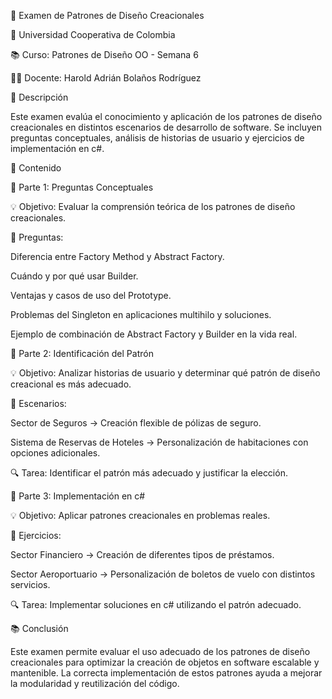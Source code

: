 
📘 Examen de Patrones de Diseño Creacionales

🏫 Universidad Cooperativa de Colombia

📚 Curso: Patrones de Diseño OO - Semana 6

👨‍🏫 Docente: Harold Adrián Bolaños Rodríguez

📌 Descripción

Este examen evalúa el conocimiento y aplicación de los patrones de diseño creacionales en distintos escenarios de desarrollo de software. Se incluyen preguntas conceptuales, análisis de historias de usuario y ejercicios de implementación en c#.

📖 Contenido

🔹 Parte 1: Preguntas Conceptuales

💡 Objetivo: Evaluar la comprensión teórica de los patrones de diseño creacionales.

📌 Preguntas:

Diferencia entre Factory Method y Abstract Factory.

Cuándo y por qué usar Builder.

Ventajas y casos de uso del Prototype.

Problemas del Singleton en aplicaciones multihilo y soluciones.

Ejemplo de combinación de Abstract Factory y Builder en la vida real.

🔹 Parte 2: Identificación del Patrón

💡 Objetivo: Analizar historias de usuario y determinar qué patrón de diseño creacional es más adecuado.

📌 Escenarios:

Sector de Seguros → Creación flexible de pólizas de seguro.

Sistema de Reservas de Hoteles → Personalización de habitaciones con opciones adicionales.

🔍 Tarea: Identificar el patrón más adecuado y justificar la elección.

🔹 Parte 3: Implementación en c#

💡 Objetivo: Aplicar patrones creacionales en problemas reales.

📌 Ejercicios:

Sector Financiero → Creación de diferentes tipos de préstamos.

Sector Aeroportuario → Personalización de boletos de vuelo con distintos servicios.

🔍 Tarea: Implementar soluciones en c# utilizando el patrón adecuado.

📚 Conclusión

Este examen permite evaluar el uso adecuado de los patrones de diseño creacionales para optimizar la creación de objetos en software escalable y mantenible. La correcta implementación de estos patrones ayuda a mejorar la modularidad y reutilización del código.



